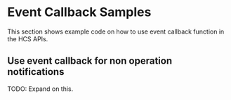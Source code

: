 # Event Callback Samples

This section shows example code on how to use event callback function in the HCS APIs.

## Use event callback for non operation notifications

TODO: Expand on this.

